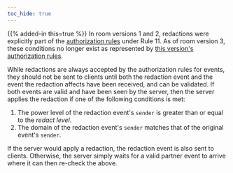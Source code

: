 ```yaml
---
toc_hide: true
---
```


{{% added-in this=true %}} In room versions 1 and 2, redactions were
explicitly part of the [authorization rules](/rooms/v1/#authorization-rules)
under Rule 11. As of room version 3, these conditions no longer exist as
represented by [this version's authorization rules](#authorization-rules).

While redactions are always accepted by the authorization rules for
events, they should not be sent to clients until both the redaction
event and the event the redaction affects have been received, and can
be validated. If both events are valid and have been seen by the server,
then the server applies the redaction if one of the following conditions
is met:

1. The power level of the redaction event's `sender` is greater than or
   equal to the *redact level*.
2. The domain of the redaction event's `sender` matches that of the
   original event's `sender`.

If the server would apply a redaction, the redaction event is also sent
to clients. Otherwise, the server simply waits for a valid partner event
to arrive where it can then re-check the above.
